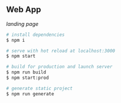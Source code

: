 ## Web App

_landing page_


```bash
# install dependencies
$ npm i

# serve with hot reload at localhost:3000
$ npm start

# build for production and launch server
$ npm run build
$ npm start:prod

# generate static project
$ npm run generate
```


